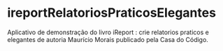 # ireportRelatoriosPraticosElegantes
Aplicativo de demonstração do livro iReport : crie relatorios praticos e elegantes de autoria Maurício Morais publicado pela Casa do Código.
